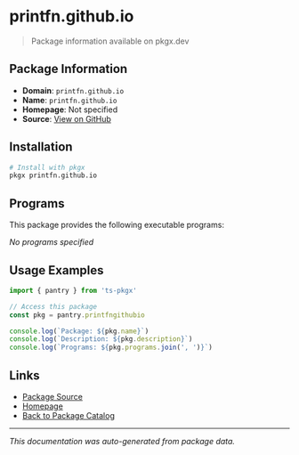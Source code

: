 # printfn.github.io

> Package information available on pkgx.dev

## Package Information

- **Domain**: `printfn.github.io`
- **Name**: `printfn.github.io`
- **Homepage**: Not specified
- **Source**: [View on GitHub](https://github.com/pkgxdev/pantry/tree/main/projects/printfn.github.io/package.yml)

## Installation

```bash
# Install with pkgx
pkgx printfn.github.io
```

## Programs

This package provides the following executable programs:

*No programs specified*

## Usage Examples

```typescript
import { pantry } from 'ts-pkgx'

// Access this package
const pkg = pantry.printfngithubio

console.log(`Package: ${pkg.name}`)
console.log(`Description: ${pkg.description}`)
console.log(`Programs: ${pkg.programs.join(', ')}`)
```

## Links

- [Package Source](https://github.com/pkgxdev/pantry/tree/main/projects/printfn.github.io/package.yml)
- [Homepage](#)
- [Back to Package Catalog](../package-catalog.md)

---

*This documentation was auto-generated from package data.*
